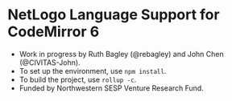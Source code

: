 # NetLogo Language Support for CodeMirror 6
* Work in progress by Ruth Bagley (@rebagley) and John Chen (@CIVITAS-John).
* To set up the environment, use `npm install`.
* To build the project, use `rollup -c`.
* Funded by Northwestern SESP Venture Research Fund.
